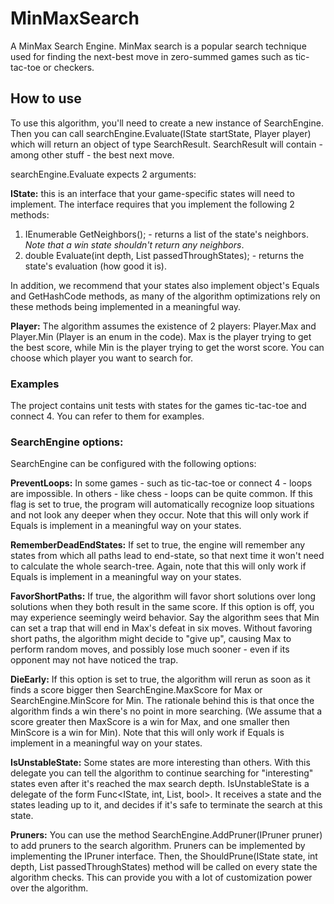 # MinMaxSearch
A MinMax Search Engine.
MinMax search is a popular search technique used for finding the next-best move in zero-summed games such as tic-tac-toe or checkers.

## How to use
To use this algorithm, you'll need to create a new instance of SearchEngine. Then you can call searchEngine.Evaluate(IState startState, Player player) which will return an object of type SearchResult. SearchResult will contain - among other stuff - the best next move.

searchEngine.Evaluate expects 2 arguments:

**IState:** 
this is an interface that your game-specific states will need to implement. The interface requires that you implement the following 2 methods:
1) IEnumerable<IState> GetNeighbors(); - returns a list of the state's neighbors. *Note that a win state shouldn't return any neighbors*.
2) double Evaluate(int depth, List<IState> passedThroughStates); - returns the state's evaluation (how good it is).

In addition, we recommend that your states also implement object's Equals and GetHashCode methods, as many of the algorithm optimizations rely on these methods being implemented in a meaningful way.

**Player:**
The algorithm assumes the existence of 2 players: Player.Max and Player.Min (Player is an enum in the code).
Max is the player trying to get the best score, while Min is the player trying to get the worst score. You can choose which player you want to search for.

### Examples
The project contains unit tests with states for the games tic-tac-toe and connect 4. You can refer to them for examples.

### SearchEngine options:
SearchEngine can be configured with the following options:

**PreventLoops:**
In some games - such as tic-tac-toe or connect 4 - loops are impossible. In others - like chess - loops can be quite common. If this flag is set to true, the program will automatically recognize loop situations and not look any deeper when they occur.
Note that this will only work if Equals is implement in a meaningful way on your states.

**RememberDeadEndStates:**
If set to true, the engine will remember any states from which all paths lead to end-state, so that next time it won't need to calculate the whole search-tree.
Again, note that this will only work if Equals is implement in a meaningful way on your states.

**FavorShortPaths:**
If true, the algorithm will favor short solutions over long solutions when they both result in the same score.
If this option is off, you may experience seemingly weird behavior. Say the algorithm sees that Min can set a trap that will end in Max's defeat in six moves. Without favoring short paths, the algorithm might decide to "give up", causing Max to perform random moves, and possibly lose much sooner - even if its opponent may not have noticed the trap.

**DieEarly:**
If this option is set to true, the algorithm will rerun as soon as it finds a score bigger then SearchEngine.MaxScore for Max or SearchEngine.MinScore for Min.
The rationale behind this is that once the algorithm finds a win there's no point in more searching. (We assume that a score greater then MaxScore is a win for Max, and one smaller then MinScore is a win for Min).
Note that this will only work if Equals is implement in a meaningful way on your states.

**IsUnstableState:**
Some states are more interesting than others. With this delegate you can tell the algorithm to continue searching for "interesting" states even after it's reached the max search depth.
IsUnstableState is a delegate of the form Func<IState, int, List<IState>, bool>. It receives a state and the states leading up to it, and decides if it's safe to terminate the search at this state.

**Pruners:**
You can use the method SearchEngine.AddPruner(IPruner pruner) to add pruners to the search algorithm.
Pruners can be implemented by implementing the IPruner interface. Then, the ShouldPrune(IState state, int depth, List<IState> passedThroughStates) method will be called on every state the algorithm checks. This can provide you with a lot of customization power over the algorithm.


